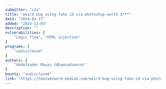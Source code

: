 ```yaml
---
submitter: "c2a"
title: "weird bug using fake id via photoshop worth $***"
date: "2024-02-17"
added: "2024-11-03"
description: ""
vulnerabilities: [
    "Logic flaw", "HTML injection"
]
programs: [
    "undisclosed"
]
authors: [
    "Abdelkader Mouaz (@hamzadzworm)"
]
bounty: "undisclosed"
link: "https://hamzadzworm.medium.com/weird-bug-using-fake-id-via-photoshop-worth-1fe5dbd04497"
---
```




